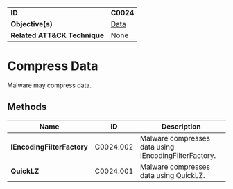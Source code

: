 |||
|---|---|
|**ID**|**C0024**|
|**Objective(s)**|[Data](../data)|
|**Related ATT&CK Technique**|None|


Compress Data
=============
Malware may compress data.

Methods
-------
|Name|ID|Description|
|---|---|---|
|**IEncodingFilterFactory**|C0024.002|Malware compresses data using IEncodingFilterFactory.|
|**QuickLZ**|C0024.001|Malware compresses data using QuickLZ.|